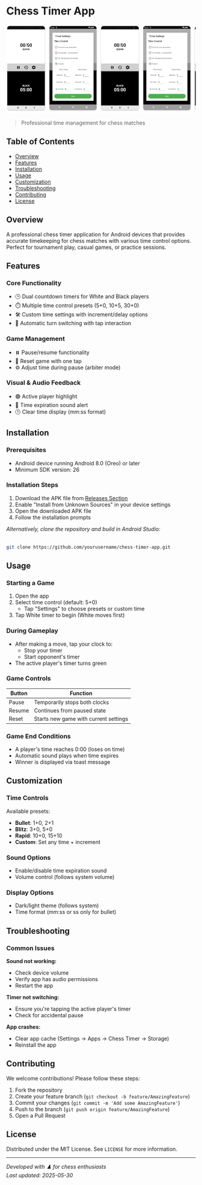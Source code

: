 # Chess Timer App

![Chess Timer App Screenshot](screenshot.png)

> Professional time management for chess matches

## Table of Contents
- [Overview](#overview)
- [Features](#features)
- [Installation](#installation)
- [Usage](#usage)
- [Customization](#customization)
- [Troubleshooting](#troubleshooting)
- [Contributing](#contributing)
- [License](#license)

## Overview
A professional chess timer application for Android devices that provides accurate timekeeping for chess matches with various time control options. Perfect for tournament play, casual games, or practice sessions.

## Features

### Core Functionality
- 🕒 Dual countdown timers for White and Black players
- ⏱️ Multiple time control presets (5+0, 10+5, 30+0)
- 🛠 Custom time settings with increment/delay options
- 🔄 Automatic turn switching with tap interaction

### Game Management
- ⏸️ Pause/resume functionality
- 🔄 Reset game with one tap
- ⚙️ Adjust time during pause (arbiter mode)

### Visual & Audio Feedback
- 🟢 Active player highlight
- 🔔 Time expiration sound alert
- 🕒 Clear time display (mm:ss format)

## Installation

### Prerequisites
- Android device running Android 8.0 (Oreo) or later
- Minimum SDK version: 26

### Installation Steps
1. Download the APK file from [Releases Section](#)
2. Enable "Install from Unknown Sources" in your device settings
3. Open the downloaded APK file
4. Follow the installation prompts

*Alternatively, clone the repository and build in Android Studio:*
```bash

git clone https://github.com/yourusername/chess-timer-app.git

```
## Usage

### Starting a Game
1. Open the app
2. Select time control (default: 5+0)
   - Tap "Settings" to choose presets or custom time
3. Tap White timer to begin (White moves first)

### During Gameplay
- After making a move, tap your clock to:
  - Stop your timer
  - Start opponent's timer
- The active player's timer turns green

### Game Controls
| Button   | Function                          |
|----------|-----------------------------------|
| Pause    | Temporarily stops both clocks     |
| Resume   | Continues from paused state       |
| Reset    | Starts new game with current settings |

### Game End Conditions
- A player's time reaches 0:00 (loses on time)
- Automatic sound plays when time expires
- Winner is displayed via toast message

## Customization

### Time Controls
Available presets:
- **Bullet**: 1+0, 2+1
- **Blitz**: 3+0, 5+0
- **Rapid**: 10+0, 15+10
- **Custom**: Set any time + increment

### Sound Options
- Enable/disable time expiration sound
- Volume control (follows system volume)

### Display Options
- Dark/light theme (follows system)
- Time format (mm:ss or ss only for bullet)

## Troubleshooting

### Common Issues
**Sound not working:**
- Check device volume
- Verify app has audio permissions
- Restart the app

**Timer not switching:**
- Ensure you're tapping the active player's timer
- Check for accidental pause

**App crashes:**
- Clear app cache (Settings → Apps → Chess Timer → Storage)
- Reinstall the app

## Contributing
We welcome contributions! Please follow these steps:

1. Fork the repository
2. Create your feature branch (`git checkout -b feature/AmazingFeature`)
3. Commit your changes (`git commit -m 'Add some AmazingFeature'`)
4. Push to the branch (`git push origin feature/AmazingFeature`)
5. Open a Pull Request

## License
Distributed under the MIT License. See `LICENSE` for more information.

---

*Developed with ♟️ for chess enthusiasts*  
*Last updated: 2025-05-30*
